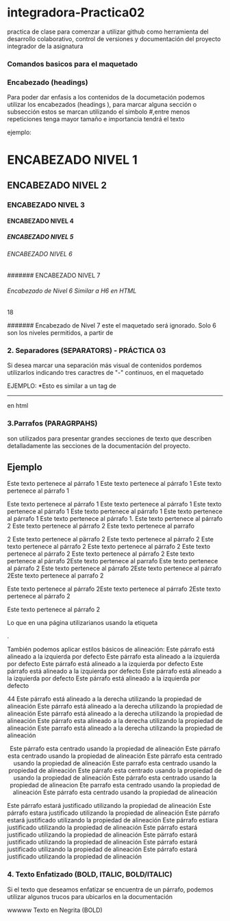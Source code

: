 # integradora-Practica02
practica de clase para comenzar a utilizar github como herramienta del desarrollo colaborativo, control de versiones y documentación del proyecto integrador de la asignatura 
### Comandos basicos para el maquetado

### Encabezado (headings)
Para poder dar enfasis a los contenidos de la documetación podemos utilizar los encabezados (headings ), para marcar alguna sección o subsección estos se marcan utilizando el simbolo #,entre menos repeticiones tenga mayor tamaño e importancia tendrá el texto 

ejemplo:
# ENCABEZADO NIVEL 1
## ENCABEZADO NIVEL 2
### ENCABEZADO NIVEL 3
#### ENCABEZADO NIVEL 4
##### ENCABEZADO NIVEL 5
###### ENCABEZADO NIVEL 6
####### ENCABEZADO NIVEL 7

###### Encabezado de Nivel 6 Similar a H6 en HTML

18

####### Encabezado de Nivel 7 este el maquetado será ignorado. Solo 6 son los niveles permitidos, a partir de

### 2. Separadores (SEPARATORS) - PRÁCTICA 03

Si desea marcar una separación más visual de contenidos pordemos utilizarlos indicando tres caractres de "-" continuos, en el maquetado

EJEMPLO:
*Esto es similar a un tag de <Hr> en html 

### 3.Parrafos (PARAGRPAHS)
son utilizados para presentar grandes secciones de texto que describen detalladamente las secciones de la documentación del proyecto.

## Ejemplo

Este texto pertenece al párrafo 1 Este texto pertenece al párrafo 1 Este texto pertenece al párrafo 1

Este texto pertenece al párrafo 1 Este texto pertenece al párrafo 1 Este texto pertenece al párrafo 1 Este texto pertenece al párrafo 1 Este texto pertenece al párrafo 1 Este texto pertenece al párrafo 1.
Este texto pertenece al párrafo 2 Este texto pertenece al párrafo 2 Este texto pertenece al parrafo

2 Este texto pertenece al pärrafo 2 Este texto pertenece al párrafo 2 Este texto pertenece al párrafo 2 Este texto pertenece al párrafo 2 Este texto pertenece al párrafo 2 Este texto pertenece al párrafo
2 Este texto pertenece al párrafo 2Este texto pertenece al parrafo Este texto pertenece al párrafo 2 Este texto pertenece al párrafo 2Este texto pertenece al párrafo 2Este texto pertenece al parrafo 2

Este texto pertenece al párrafo 2Este texto pertenece al párrafo 2Este texto pertenece al párrafo 2

Este texto pertenece al párrafo 2

Lo que en una página utilizarianos usando la etiqueta <P>.


También podemos aplicar estilos básicos de alineación:
 Este párrafo está alineado a la izquierda por defecto Este párrafo esta alineado a la izquierda por defecto Este párrafo está alineado a la izquierda por defecto Este párrafo está alineado a la izquierda por defecto Este párrafo está alineado a la izquierda por defecto Este párrafo está alineado a la izquierda por defecto
 
<p align="right">

44 Este párrafo está alineado a la derecha utilizando la propiedad de alineación Este párrafo está alineado a la derecha utilizando la propiedad de alineación Este párrafo está alineado a la derecha utilizando la propiedad de alineación Este párrafo esta alineado a la derecha utilizando la propiedad de alineación Este parrafo está alineado a la derecha utilizando la propiedad de alineación
</p> 

<p align="center">
Este párrafo esta centrado usando la propiedad de alineación Este párrafo esta centrado usando la propiedad de alineación Este pärrafo esta centrado usando la propiedad de alineación Este parrafo esta centrado usando la propiedad de alineación Este párrafo esta centrado usando la propiedad de usando la propiedad de alineación Este párrafo esta centrado usando la propiedad de alineacion Ete parrafo esta centrado usando la propiedad de alineación Este párrafo esta centrado usando la propiedad de alineación
</p>

<p align="justify">

Este párrafo estará justificado utilizando la propiedad de alineación Este párrafo estara justificado utilizando la propiedad de alineación Este párrafo estará justificado utilizando la propiedad de alineación Este párrafo estiara justificado utilizando la propiedad de alineación Este párrafo estará justificado utilizando la propiedad de alineación Este pärrafo estará justificado utilizando la propiedad de alineación Este párrafo estará justificado utilizando la propiedad de alineación Este párrafo estará justificado utilizando la propiedad de alineación
</p>

### 4. Texto Enfatizado (BOLD, ITALIC, BOLD/ITALIC)

Si el texto que deseamos enfatizar se encuentra de un párrafo, podemos utilizar algunos trucos para ubicarlos en la documentación


wwwww Texto en Negrita (BOLD)
